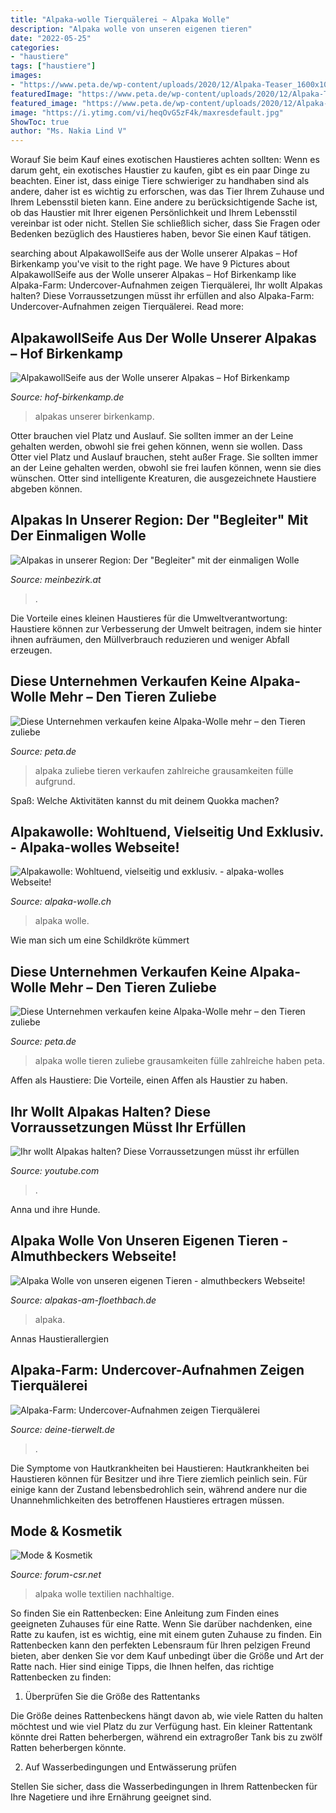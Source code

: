 ```yaml
---
title: "Alpaka-wolle Tierquälerei ~ Alpaka Wolle"
description: "Alpaka wolle von unseren eigenen tieren"
date: "2022-05-25"
categories:
- "haustiere"
tags: ["haustiere"]
images:
- "https://www.peta.de/wp-content/uploads/2020/12/Alpaka-Teaser_1600x1067-396x264.jpg"
featuredImage: "https://www.peta.de/wp-content/uploads/2020/12/Alpaka-Teaser_1600x1067-396x264.jpg"
featured_image: "https://www.peta.de/wp-content/uploads/2020/12/Alpaka-Teaser_1600x1067-396x264.jpg"
image: "https://i.ytimg.com/vi/heqOvG5zF4k/maxresdefault.jpg"
ShowToc: true
author: "Ms. Nakia Lind V"
---
```



Worauf Sie beim Kauf eines exotischen Haustieres achten sollten:
Wenn es darum geht, ein exotisches Haustier zu kaufen, gibt es ein paar Dinge zu beachten. Einer ist, dass einige Tiere schwieriger zu handhaben sind als andere, daher ist es wichtig zu erforschen, was das Tier Ihrem Zuhause und Ihrem Lebensstil bieten kann. Eine andere zu berücksichtigende Sache ist, ob das Haustier mit Ihrer eigenen Persönlichkeit und Ihrem Lebensstil vereinbar ist oder nicht. Stellen Sie schließlich sicher, dass Sie Fragen oder Bedenken bezüglich des Haustieres haben, bevor Sie einen Kauf tätigen.

	

		
searching about AlpakawollSeife aus der Wolle unserer Alpakas – Hof Birkenkamp you've visit to the right page. We have 9 Pictures about AlpakawollSeife aus der Wolle unserer Alpakas – Hof Birkenkamp like Alpaka-Farm: Undercover-Aufnahmen zeigen Tierquälerei, Ihr wollt Alpakas halten? Diese Vorraussetzungen müsst ihr erfüllen and also Alpaka-Farm: Undercover-Aufnahmen zeigen Tierquälerei. Read more:
		
    
## AlpakawollSeife Aus Der Wolle Unserer Alpakas – Hof Birkenkamp

<img loading=lazy src="https://www.hof-birkenkamp.de/wp-content/uploads/2021/05/IMG_2609_online.jpg" onerror="this.onerror=null;this.src='https://tse2.mm.bing.net/th?id=OIP.xOhpMkd5PknQ0w87MuRrFgHaHa&amp;pid=15.1';" alt="AlpakawollSeife aus der Wolle unserer Alpakas – Hof Birkenkamp">

_Source: hof-birkenkamp.de_

>alpakas unserer birkenkamp. 

	

Otter brauchen viel Platz und Auslauf. Sie sollten immer an der Leine gehalten werden, obwohl sie frei gehen können, wenn sie wollen.
Dass Otter viel Platz und Auslauf brauchen, steht außer Frage. Sie sollten immer an der Leine gehalten werden, obwohl sie frei laufen können, wenn sie dies wünschen. Otter sind intelligente Kreaturen, die ausgezeichnete Haustiere abgeben können.

    
## Alpakas In Unserer Region: Der &quot;Begleiter&quot; Mit Der Einmaligen Wolle

<img loading=lazy src="https://media04.meinbezirk.at/article/2019/09/17/1/21109911_L.jpg?1568712710" onerror="this.onerror=null;this.src='https://tse1.mm.bing.net/th?id=OIP.gxuk53jdSBYSU5vdgcm9QgHaEf&amp;pid=15.1';" alt="Alpakas in unserer Region: Der &quot;Begleiter&quot; mit der einmaligen Wolle">

_Source: meinbezirk.at_

>. 

	

Die Vorteile eines kleinen Haustieres für die Umweltverantwortung: Haustiere können zur Verbesserung der Umwelt beitragen, indem sie hinter ihnen aufräumen, den Müllverbrauch reduzieren und weniger Abfall erzeugen.

    
## Diese Unternehmen Verkaufen Keine Alpaka-Wolle Mehr – Den Tieren Zuliebe

<img loading=lazy src="https://www.peta.de/wp-content/uploads/2020/12/Alpaka-Teaser_1600x1067-300x200.jpg" onerror="this.onerror=null;this.src='https://tse1.mm.bing.net/th?id=OIP.U7ql7xw5qfOZO2_tTsMoBQAAAA&amp;pid=15.1';" alt="Diese Unternehmen verkaufen keine Alpaka-Wolle mehr – den Tieren zuliebe">

_Source: peta.de_

>alpaka zuliebe tieren verkaufen zahlreiche grausamkeiten fülle aufgrund. 

	

Spaß: Welche Aktivitäten kannst du mit deinem Quokka machen?

    
## Alpakawolle: Wohltuend, Vielseitig Und Exklusiv. - Alpaka-wolles Webseite!

<img loading=lazy src="http://image.jimcdn.com/app/cms/image/transf/dimension=700x10000:format=jpg/path/s2fc3d6d8337ab23e/image/id0e3410162262615/version/1529069835/image.jpg" onerror="this.onerror=null;this.src='https://tse1.mm.bing.net/th?id=OIP.X6RW17DTrqFJRBj47y5K8QHaE7&amp;pid=15.1';" alt="Alpakawolle: Wohltuend, vielseitig und exklusiv. - alpaka-wolles Webseite!">

_Source: alpaka-wolle.ch_

>alpaka wolle. 

	

Wie man sich um eine Schildkröte kümmert

    
## Diese Unternehmen Verkaufen Keine Alpaka-Wolle Mehr – Den Tieren Zuliebe

<img loading=lazy src="https://www.peta.de/wp-content/uploads/2020/12/Alpaka-Teaser_1600x1067-396x264.jpg" onerror="this.onerror=null;this.src='https://tse4.mm.bing.net/th?id=OIP.wZyrvVWC1PglKTh5rOmaNAAAAA&amp;pid=15.1';" alt="Diese Unternehmen verkaufen keine Alpaka-Wolle mehr – den Tieren zuliebe">

_Source: peta.de_

>alpaka wolle tieren zuliebe grausamkeiten fülle zahlreiche haben peta. 

	

Affen als Haustiere: Die Vorteile, einen Affen als Haustier zu haben.

    
## Ihr Wollt Alpakas Halten? Diese Vorraussetzungen Müsst Ihr Erfüllen

<img loading=lazy src="https://i.ytimg.com/vi/heqOvG5zF4k/maxresdefault.jpg" onerror="this.onerror=null;this.src='https://tse1.mm.bing.net/th?id=OIP.KVjh1eyeAakMbkFiALQkWQHaEK&amp;pid=15.1';" alt="Ihr wollt Alpakas halten? Diese Vorraussetzungen müsst ihr erfüllen">

_Source: youtube.com_

>. 

	

Anna und ihre Hunde.

    
## Alpaka Wolle Von Unseren Eigenen Tieren - Almuthbeckers Webseite!

<img loading=lazy src="https://image.jimcdn.com/app/cms/image/transf/dimension=2048x2048:format=jpg/path/scac2e87cbc04f089/image/i81a0a9a0afdfdad5/version/1602655367/image.jpg" onerror="this.onerror=null;this.src='https://tse2.mm.bing.net/th?id=OIP.RY-hU05aBwwL8RmPCd5AmwHaFj&amp;pid=15.1';" alt="Alpaka Wolle von unseren eigenen Tieren - almuthbeckers Webseite!">

_Source: alpakas-am-floethbach.de_

>alpaka. 

	

Annas Haustierallergien

    
## Alpaka-Farm: Undercover-Aufnahmen Zeigen Tierquälerei

<img loading=lazy src="https://www.deine-tierwelt.de/magazin/wp-content/uploads/sites/7/2020/06/sharonang-630x420.jpg" onerror="this.onerror=null;this.src='https://tse1.mm.bing.net/th?id=OIP.j-hoPUtGDHNGxumIn-4qvgHaE8&amp;pid=15.1';" alt="Alpaka-Farm: Undercover-Aufnahmen zeigen Tierquälerei">

_Source: deine-tierwelt.de_

>. 

	

Die Symptome von Hautkrankheiten bei Haustieren:
Hautkrankheiten bei Haustieren können für Besitzer und ihre Tiere ziemlich peinlich sein. Für einige kann der Zustand lebensbedrohlich sein, während andere nur die Unannehmlichkeiten des betroffenen Haustieres ertragen müssen.

    
## Mode &amp; Kosmetik

<img loading=lazy src="https://www.forum-csr.net/global/images/cms/Pressemeldungen/2016_01/2016_01_alpaka.png" onerror="this.onerror=null;this.src='https://tse2.mm.bing.net/th?id=OIP.PePSsaYNgTT9q2nI4kOkPgHaEI&amp;pid=15.1';" alt="Mode &amp; Kosmetik">

_Source: forum-csr.net_

>alpaka wolle textilien nachhaltige. 

	

So finden Sie ein Rattenbecken: Eine Anleitung zum Finden eines geeigneten Zuhauses für eine Ratte.
Wenn Sie darüber nachdenken, eine Ratte zu kaufen, ist es wichtig, eine mit einem guten Zuhause zu finden. Ein Rattenbecken kann den perfekten Lebensraum für Ihren pelzigen Freund bieten, aber denken Sie vor dem Kauf unbedingt über die Größe und Art der Ratte nach. Hier sind einige Tipps, die Ihnen helfen, das richtige Rattenbecken zu finden:
1. Überprüfen Sie die Größe des Rattentanks

Die Größe deines Rattenbeckens hängt davon ab, wie viele Ratten du halten möchtest und wie viel Platz du zur Verfügung hast. Ein kleiner Rattentank könnte drei Ratten beherbergen, während ein extragroßer Tank bis zu zwölf Ratten beherbergen könnte.

2. Auf Wasserbedingungen und Entwässerung prüfen

Stellen Sie sicher, dass die Wasserbedingungen in Ihrem Rattenbecken für Ihre Nagetiere und ihre Ernährung geeignet sind.

